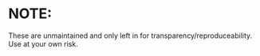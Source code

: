 # NOTE:

These are unmaintained and only left in for transparency/reproduceability. Use at your own risk.